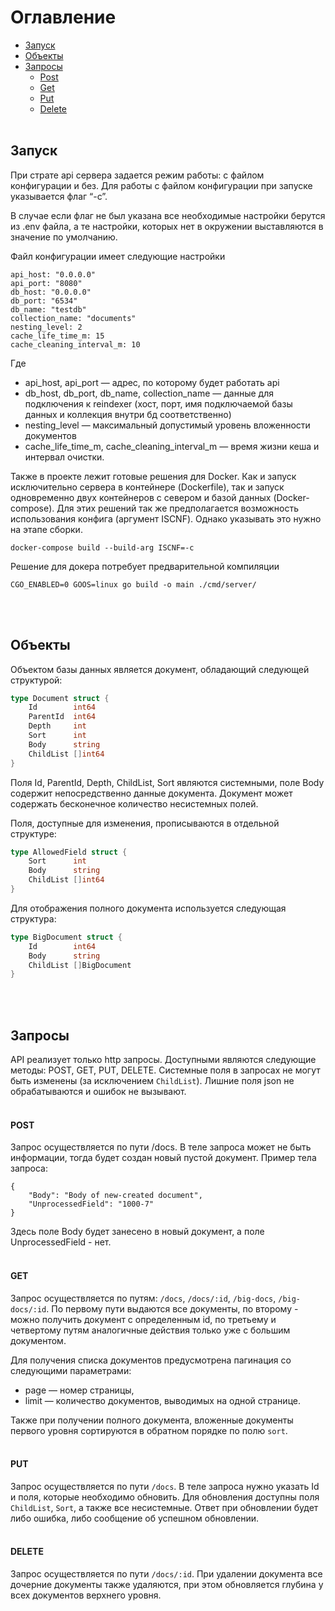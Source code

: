 # Оглавление

- [Запуск](#запуск)
- [Объекты](#объекты)
- [Запросы](#запросы)
    - [Post](#post)
    - [Get](#get)
    - [Put](#put)
    - [Delete](#delete)
<br/><br/>

## Запуск
При страте api сервера задается режим работы: с файлом конфигурации и без. Для работы с файлом конфигурации при запуске указывается флаг “-c”.

В случае если флаг не был указана все необходимые настройки берутся из .env файла, а те настройки, которых нет в окружении выставляются в значение по умолчанию.

Файл конфигурации имеет следующие настройки
```
api_host: "0.0.0.0"
api_port: "8080"
db_host: "0.0.0.0"
db_port: "6534"
db_name: "testdb"
collection_name: "documents"
nesting_level: 2
cache_life_time_m: 15
cache_cleaning_interval_m: 10
```

Где
- api_host, api_port — адрес, по которому будет работать api
- db_host, db_port, db_name, collection_name — данные для подключения к reindexer (хост, порт, имя подключаемой базы данных и коллекция внутри бд соответственно)
- nesting_level — максимальный допустимый уровень вложенности документов
- cache_life_time_m, cache_cleaning_interval_m — время жизни кеша и интервал очистки.

Также в проекте лежит готовые решения для Docker. Как и запуск исключительно сервера в контейнере (Dockerfile), так и запуск одновременно двух контейнеров с севером и базой данных (Docker-compose). Для этих решений так же предполагается возможность использования конфига (аргумент ISCNF). Однако указывать это нужно на этапе сборки.
```
docker-compose build --build-arg ISCNF=-c
```
Решение для докера потребует предварительной компиляции
```
CGO_ENABLED=0 GOOS=linux go build -o main ./cmd/server/
```
<br/><br/>

## Объекты
Объектом базы данных является документ, обладающий следующей структурой:
```go
type Document struct {
    Id        int64
    ParentId  int64
    Depth     int
    Sort      int
    Body      string
    ChildList []int64
}
```

Поля Id, ParentId, Depth, ChildList, Sort являются системными, поле Body содержит непосредственно данные документа. Документ может содержать бесконечное количество несистемных полей.

Поля, доступные для изменения, прописываются в отдельной структуре:
```go
type AllowedField struct {
    Sort      int
    Body      string
    ChildList []int64
}
```

Для отображения полного документа используется следующая структура:
```go
type BigDocument struct {
    Id        int64
    Body      string
    ChildList []BigDocument
}
```
<br/><br/>
## Запросы

API реализует только http запросы. Доступными являются следующие методы: POST, GET, PUT, DELETE. Системные поля в запросах не могут быть изменены (за исключением `ChildList`). Лишние поля json не обрабатываются и ошибок не вызывают.
<br/><br/>

#### POST
Запрос осуществляется по пути /docs. В теле запроса может не быть информации, тогда будет создан новый пустой документ.
Пример тела запроса:
```
{
    "Body": "Body of new-created document",
    "UnprocessedField": "1000-7"
}
```
Здесь поле Body будет занесено в новый документ, а поле UnprocessedField - нет.
<br/><br/>

#### GET
Запрос осуществляется по путям: `/docs`, `/docs/:id`, `/big-docs`, `/big-docs/:id`. По первому пути выдаются все документы, по второму - можно получить документ с определенным id, по третьему и четвертому путям аналогичные действия только уже с большим документом.

Для получения списка документов предусмотрена пагинация со следующими параметрами:
- page — номер страницы,
- limit — количество документов, выводимых на одной странице.

Также при получении полного документа, вложенные документы первого уровня сортируются в обратном порядке по полю `sort`.
<br/><br/>

#### PUT
Запрос осуществляется по пути `/docs`. В теле запроса нужно указать Id и поля, которые необходимо обновить. Для обновления доступны поля `ChildList`, `Sort`, а также все несистемные. Ответ при обновлении будет либо ошибка, либо сообщение об успешном обновлении.
<br/><br/>

#### DELETE
Запрос осуществляется по пути `/docs/:id`. При удалении документа все дочерние документы также удаляются, при этом обновляется глубина у всех документов верхнего уровня.
